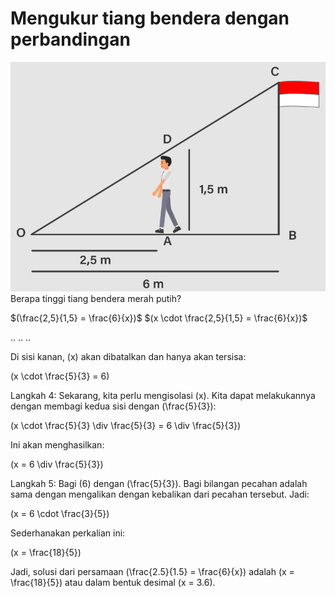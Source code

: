 # Mengukur tiang bendera dengan perbandingan

![a5175e298fc72390677f0b9b6854c45e.png](../../../../../../_resources/a5175e298fc72390677f0b9b6854c45e.png)
Berapa tinggi tiang bendera merah putih?

$(\frac{2,5}{1,5} = \frac{6}{x})$
$(x \cdot \frac{2,5}{1,5} = \frac{6}{x})$

..
..
..

Di sisi kanan, \(x\) akan dibatalkan dan hanya akan tersisa:

\(x \cdot \frac{5}{3} = 6\)

Langkah 4: Sekarang, kita perlu mengisolasi \(x\). Kita dapat melakukannya dengan membagi kedua sisi dengan \(\frac{5}{3}\):

\(x \cdot \frac{5}{3} \div \frac{5}{3} = 6 \div \frac{5}{3}\)

Ini akan menghasilkan:

\(x = 6 \div \frac{5}{3}\)

Langkah 5: Bagi \(6\) dengan \(\frac{5}{3}\). Bagi bilangan pecahan adalah sama dengan mengalikan dengan kebalikan dari pecahan tersebut. Jadi:

\(x = 6 \cdot \frac{3}{5}\)

Sederhanakan perkalian ini:

\(x = \frac{18}{5}\)

Jadi, solusi dari persamaan \(\frac{2.5}{1.5} = \frac{6}{x}\) adalah \(x = \frac{18}{5}\) atau dalam bentuk desimal \(x = 3.6\).